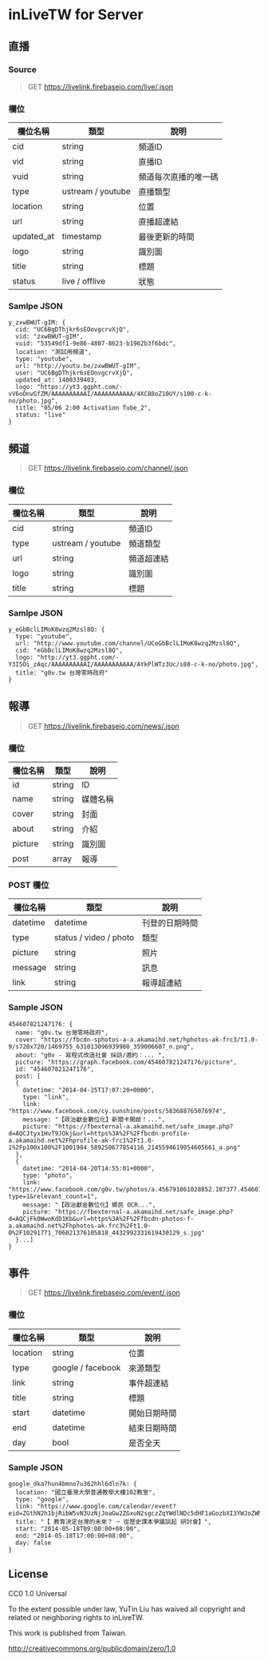 inLiveTW for Server
====

## 直播

### Source

> GET  https://livelink.firebaseio.com/live/.json

### 欄位

| 欄位名稱 | 類型 | 說明|
| --- | --- | --- |
| cid | string | 頻道ID |
| vid | string | 直播ID |
| vuid | string | 頻道每次直播的唯一碼 |
| type | ustream / youtube | 直播類型 |
| location | string | 位置 |
| url | string | 直播超連結 |
| updated_at | timestamp | 最後更新的時間 |
| logo | string | 識別圖 |
| title | string | 標題 |
| status | live / offlive | 狀態 |

### Samlpe JSON

```
y_zxwBWUT-gIM: {
  cid: "UC6BgDThjkr6sEOovgcrvXjQ",
  vid: "zxwBWUT-gIM",
  vuid: "53549df1-9e86-4807-8623-b1962b3f6bdc",
  location: "測試用頻道",
  type: "youtube",
  url: "http://youtu.be/zxwBWUT-gIM",
  user: "UC6BgDThjkr6sEOovgcrvXjQ",
  updated_at: 1400339403,
  logo: "https://yt3.ggpht.com/-vV6oOnvGfZM/AAAAAAAAAAI/AAAAAAAAAAA/4XC88oZ10UY/s100-c-k-no/photo.jpg",
  title: "05/06 2:00 Activation Tube_2",
  status: "live"
}
```


## 頻道

> GET  https://livelink.firebaseio.com/channel/.json

### 欄位

| 欄位名稱 | 類型 | 說明|
| --- | --- | --- |
| cid | string | 頻道ID |
| type | ustream / youtube | 頻道類型 |
| url | string | 頻道超連結 |
| logo | string | 識別圖 |
| title | string | 標題 |

### Samlpe JSON

```
y_eGbBclLIMoK8wzq2Mzsl8Q: {
  type: "youtube",
  url: "http://www.youtube.com/channel/UCeGbBclLIMoK8wzq2Mzsl8Q",
  cid: "eGbBclLIMoK8wzq2Mzsl8Q",
  logo: "http://yt3.ggpht.com/-Y3ISOi_zAqc/AAAAAAAAAAI/AAAAAAAAAAA/AYkPlWTz3Uc/s88-c-k-no/photo.jpg",
  title: "g0v.tw 台灣零時政府"
}
```

## 報導

> GET  https://livelink.firebaseio.com/news/.json

### 欄位

| 欄位名稱 | 類型 | 說明|
| --- | --- | --- |
| id | string | ID |
| name | string | 媒體名稱 |
| cover | string | 封面 |
| about | string | 介紹 |
| picture | string | 識別圖 |
| post | array | 報導 |

### POST 欄位

| 欄位名稱 | 類型 | 說明|
| --- | --- | --- |
| datetime | datetime | 刊登的日期時間 |
| type | status / video / photo | 類型 |
| picture | string | 照片 |
| message | string | 訊息 |
| link | string | 報導超連結 |

### Sample JSON
```
454607821247176: {
  name: "g0v.tw 台灣零時政府",
  cover: "https://fbcdn-sphotos-a-a.akamaihd.net/hphotos-ak-frc3/t1.0-9/s720x720/1469755_631013096939980_359006607_n.png",
  about: "g0v - 寫程式改造社會 採訪/邀約：... ",
  picture: "https://graph.facebook.com/454607821247176/picture",
  id: "454607821247176",
  post: [
  {
    datetime: "2014-04-25T17:07:20+0000",
    type: "link",
    link: "https://www.facebook.com/cy.sunshine/posts/583688765076974",
    message: "【政治獻金數位化】新關卡開啟！...",
    picture: "https://fbexternal-a.akamaihd.net/safe_image.php?d=AQCJtyx1HvT9JOkj&url=https%3A%2F%2Ffbcdn-profile-a.akamaihd.net%2Fhprofile-ak-frc1%2Ft1.0-1%2Fp100x100%2F1001984_589250677854116_2145594619054605661_a.png"
  },
  {
    datetime: "2014-04-20T14:55:01+0000",
    type: "photo",
    link: "https://www.facebook.com/g0v.tw/photos/a.456791061028852.107377.454607821247176/706021376105818/?type=1&relevant_count=1",
    message: "【政治獻金數位化】鄉民 OCR...",
    picture: "https://fbexternal-a.akamaihd.net/safe_image.php?d=AQCjFk0WwoKdD1Kb&url=https%3A%2F%2Ffbcdn-photos-f-a.akamaihd.net%2Fhphotos-ak-frc3%2Ft1.0-0%2F10291771_706021376105818_4432992331619430129_s.jpg"
  }...]
}
```



## 事件

> GET  https://livelink.firebaseio.com/event/.json

### 欄位

| 欄位名稱 | 類型 | 說明|
| --- | --- | --- |
| location | string | 位置 |
| type | google / facebook | 來源類型 |
| link | string | 事件超連結 |
| title | string | 標題 |
| start | datetime | 開始日期時間 |
| end | datetime | 結束日期時間 |
| day | bool | 是否全天 |

### Sample JSON
```
google_dka7hun4bmno7u362hhl6dln7k: {
  location: "國立臺灣大學普通教學大樓102教室",
  type: "google",
  link: "https://www.google.com/calendar/event?eid=ZGthN2h1bjRibW5vN3UzNjJoaGw2ZGxuN2sgczZqYWdlNDc5dHF1aGozbXI3YWJoZWNzNDhAZw",
  title: "【 教育決定台灣的未來？ ─ 從歷史課本爭議談起 研討會】",
  start: "2014-05-18T09:00:00+08:00",
  end: "2014-05-18T17:00:00+08:00",
  day: false
}
```

## License

CC0 1.0 Universal

To the extent possible under law, YuTin Liu has waived all copyright and related or neighboring rights to inLiveTW.

This work is published from Taiwan.

http://creativecommons.org/publicdomain/zero/1.0
